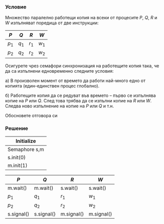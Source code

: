 ### Условие

Множество паралелно работещи копия на всеки от процесите $P$, $Q$, $R$ и $W$ изпълняват
поредица от две инструкции:

|  $P$  |  $Q$  |  $R$  |  $W$  |
|-------|-------|-------|-------|
| $p_1$ | $q_1$ | $r_1$ | $w_1$ |
| $p_2$ | $q_2$ | $r_2$ | $w_2$ |

Осигурете чрез семафори синхронизация на работещите копия така, че да са изпълнени едновременно следните условия:

а) В произволен момент от времето да работи най-много едно от копията (един-единствен процес
глобално).

б) Работещите копия да се редуват във времето – първо се изпълнява копие на $P$ или $Q$. След
това трябва да се изпълни копие на $R$ или $W$. Следва ново изпълнение на копие на $P$ или $Q$ и
т.н.

Обосновете отговора си

### Решение


| Initialize  |
|-------------|
| Semaphore s,m |
| s.init(0)   |
| m.init(1)   |

|  $P$  |  $Q$  |  $R$  |  $W$  |
|-------|-------|-------|-------|
|m.wait()   | m.wait()   | s.wait()   | s.wait()|
|$p_1$        | $q_1$        | $r_1$        | $w_1$|
|$p_2$        | $q_2$        | $r_2$        | $w_2$|
|s.signal() | s.signal() | m.signal() | m.signal()|